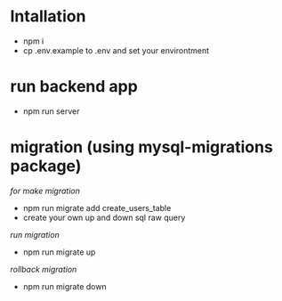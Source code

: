 # Intallation

* npm i
* cp .env.example to .env and set your environtment

# run backend app

* npm run server

#  migration (using mysql-migrations package) 

*for make migration*

* npm run migrate add create_users_table 
* create your own up and down sql raw query

*run migration*

* npm run migrate up
  
*rollback migration*

* npm run migrate down